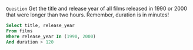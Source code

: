 `Question` Get the title and release year of all films released in 1990 or 2000 that were longer than two hours. Remember, duration is in minutes!
``` sql
Select title, release_year
From films
Where release_year In (1990, 2000)
And duration > 120
```

